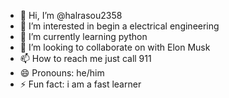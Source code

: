- 👋 Hi, I’m @halrasou2358
- 👀 I’m interested in begin a electrical engineering 
- 🌱 I’m currently learning python
- 💞️ I’m looking to collaborate on with Elon Musk 
- 📫 How to reach me  just call 911
- 😄 Pronouns: he/him
- ⚡ Fun fact: i am a fast learner 

<!---
halrasou2358/halrasou2358 is a ✨ special ✨ repository because its `README.md` (this file) appears on your GitHub profile.
You can click the Preview link to take a look at your changes.
--->
